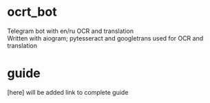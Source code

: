 # ocrt_bot
Telegram bot with en/ru OCR and translation </br>
Written with aiogram; pytesseract and googletrans used for OCR and translation
# guide
[here] will be added link to complete guide
